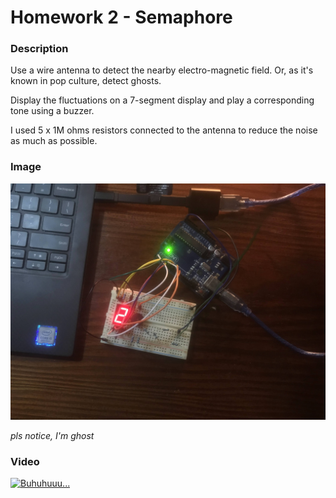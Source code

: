 # Homework 2 - Semaphore

### Description

Use a wire antenna to detect the nearby electro-magnetic field. 
Or, as it's known in pop culture, detect ghosts.

Display the fluctuations on a 7-segment display and play a corresponding tone
using a buzzer.

I used 5 x 1M ohms resistors connected to the antenna to reduce the noise 
as much as possible.

### Image

![Waa ghosts](ghosts.jpg)

_pls notice, I'm ghost_

### Video

<a href="https://youtu.be/kdNrV8vLxoE" target="_blank">
  <img src="https://img.youtube.com/vi/kdNrV8vLxoE/0.jpg" alt="Buhuhuuu..."></img>
</a>
